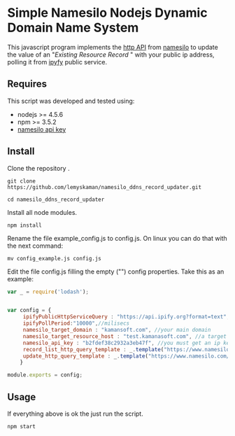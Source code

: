 # Simple Namesilo Nodejs Dynamic Domain Name System

This javascript program implements the [http API](https://www.namesilo.com/api_reference.php) from [namesilo](https://www.namesilo.com/) to update the value of  an  "_Existing Resource Record_ "  with your public ip address, polling it from [ipyfy](https://www.ipify.org) public service. 

## Requires

This script was developed and tested using:

* nodejs >= 4.5.6 
* npm >= 3.5.2
* [namesilo api key](https://www.namesilo.com/Support/API-Manager) 

## Install


Clone the repository .
```
git clone https://github.com/lemyskaman/namesilo_ddns_record_updater.git

cd namesilo_ddns_record_updater
```

Install all node modules.
```
npm install 
```
Rename the file example_config.js to config.js. 
On linux you can do that with the next command:
```
mv config_example.js config.js 
```

Edit the file config.js filling the empty ("") config properties.
Take this as an example:
```javascript
var _ = require('lodash');


var config = {
     ipifyPublicHttpServiceQuery : "https://api.ipify.org?format=text",
     ipifyPollPeriod:"10000",//milisecs
     namesilo_target_domain : "kamansoft.com", //your main domain
     namesilo_target_resource_host : "test.kamanasoft.com", //a target value update subdomain
     namesilo_api_key : "b2fdef38c2932a3eb47f", //you must get an ip key from namesilo
     record_list_http_query_template : _.template("https://www.namesilo.com/api/dnsListRecords?version=1&type=xml&key=<%- apiKey %>&domain=<%- targetDomain %>"),
     update_http_query_template : _.template("https://www.namesilo.com/api/dnsUpdateRecord?version=1&type=xml&key=<%- apiKey %>&domain=<%- targetDomain %>&rrid=<%- targetResourceId %>&rrhost=<%- targetResourceHost %>&rrvalue=<%- value %>&rrttl=7207 ")
    }

module.exports = config;
```


## Usage

If everything above is ok the just run the script.
```
npm start 
```

